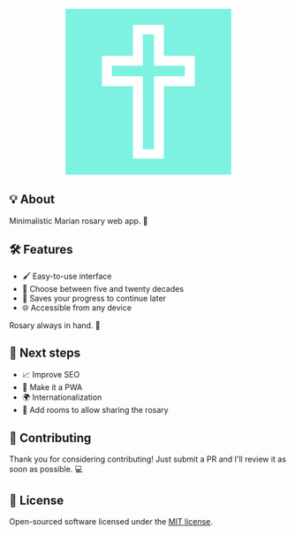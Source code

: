 <p align="center">
    <a href="http://tercovirtual.gabriel2m.com" target="_blank">
        <img src="https://github.com/gabriel2m/rosary/blob/master/resources/images/og-image.png?raw=true" width="300" alt="Logo">
    </a>
</p>

## 💡 About

Minimalistic Marian rosary web app. 📿

## 🛠️ Features

- 🖌️ Easy-to-use interface
- 🔀 Choose between five and twenty decades
- 💾 Saves your progress to continue later
- 🌐 Accessible from any device

Rosary always in hand. 🙏

## 🚀 Next steps

- 📈 Improve SEO
- 📱 Make it a PWA
- 🌍 Internationalization
- 🔗 Add rooms to allow sharing the rosary

## 🤝 Contributing

Thank you for considering contributing! Just submit a PR and I'll review it as soon as possible. 💻

## 📜 License

Open-sourced software licensed under the [MIT license](https://opensource.org/licenses/MIT).
